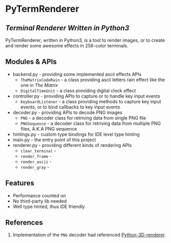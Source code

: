 # PyTermRenderer
## _Terminal Renderer Written in Python3_

PyTermRenderer, written in Python3, is a tool to render images, or to create and render some awesome effects in 256-color terminals.

## Modules & APIs

- backend.py - providing some implemented ascii effects APIs
  - `TheMatrixCodeRain` - a class providing ascii letters rain effect like the one in *The Matrix*
  - `DigitalTimeUnit` - a class providing digital clock effect
- controller.py - providing APIs to capture or to handle key input events
  - `KeyboardListener` - a class providing methods to capture key input events, or to bind callbacks to key input events
- decoder.py - providing APIs to decode PNG images
  - `PNG` - a decoder class for retriving data from single PNG file
  - `PNGSequence` - a decoder class for retriving data from multiple PNG files, A.K.A PNG sequence
- hintings.py - custom type bindings for IDE level type hinting
- main.py - the entry point of this project
- renderer.py - providing different kinds of rendering APIs
  - `clear_terminal` - 
  - `render_frame` - 
  - `render_ascii` - 
  - `render_gray` - 

## Features

- Performance counted on
- No third-party lib needed
- Well type hinted, thus IDE friendly

## References

1. Implementation of the `PNG` decoder had referenced [Python-3D-renderer](https://github.com/ICE27182/Python-3D-renderer).
